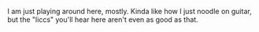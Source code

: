 I am just playing around here, mostly.
Kinda like how I just noodle on guitar, but the "liccs" you'll hear here aren't even as good as that.
